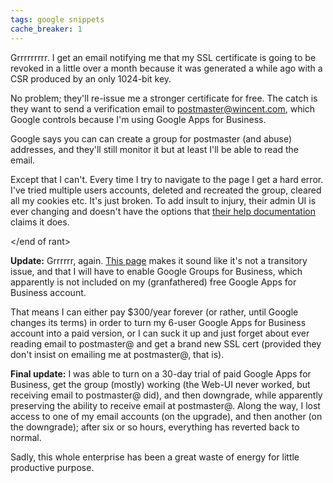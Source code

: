 ```yaml
---
tags: google snippets
cache_breaker: 1
---
```


Grrrrrrrrr. I get an email notifying me that my SSL certificate is going to be revoked in a little over a month because it was generated a while ago with a CSR produced by an only 1024-bit key.

No problem; they'll re-issue me a stronger certificate for free. The catch is they want to send a verification email to <postmaster@wincent.com>, which Google controls because I'm using Google Apps for Business.

Google says you can can create a group for postmaster (and abuse) addresses, and they'll still monitor it but at least I'll be able to read the email.

Except that I can't. Every time I try to navigate to the page I get a hard error. I've tried multiple users accounts, deleted and recreated the group, cleared all my cookies etc. It's just broken. To add insult to injury, their admin UI is ever changing and doesn't have the options that [their help documentation](http://support.google.com/a/bin/answer.py?hl=en&answer=167096) claims it does.

&lt;/end of rant&gt;

**Update:** Grrrrrr, again. [This page](http://webapps.stackexchange.com/questions/46628/google-groups-for-business-the-page-you-requested-is-invalid) makes it sound like it's not a transitory issue, and that I will have to enable Google Groups for Business, which apparently is not included on my (granfathered) free Google Apps for Business account.

That means I can either pay $300/year forever (or rather, until Google changes its terms) in order to turn my 6-user Google Apps for Business account into a paid version, or I can suck it up and just forget about ever reading email to postmaster@ and get a brand new SSL cert (provided they don't insist on emailing me at postmaster@, that is).

**Final update:** I was able to turn on a 30-day trial of paid Google Apps for Business, get the group (mostly) working (the Web-UI never worked, but receiving email to postmaster@ did), and then downgrade, while apparently preserving the ability to receive email at postmaster@. Along the way, I lost access to one of my email accounts (on the upgrade), and then another (on the downgrade); after six or so hours, everything has reverted back to normal.

Sadly, this whole enterprise has been a great waste of energy for little productive purpose.
